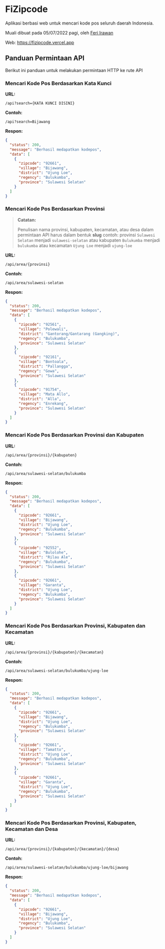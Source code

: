 # FiZipcode

Aplikasi berbasi web untuk mencari kode pos seluruh daerah Indonesia.

Muali dibuat pada 05/07/2022 pagi, oleh [Feri Irawan](https://github.com/feri-irawan)

Web: <https://fizipcode.vercel.app>

## Panduan Permintaan API

Berikut ini panduan untuk melakukan permintaan HTTP ke rute API

### Mencari Kode Pos Berdasarkan Kata Kunci

**URL:**

```plaintext
/api?search={KATA KUNCI DISINI}
```

**Contoh:**

```plaintext
/api?search=Bijawang
```

**Respon:**

```json
{
  "status": 200,
  "message": "Berhasil medapatkan kodepos",
  "data": [
    {
      "zipcode": "92661",
      "village": "Bijawang",
      "district": "Ujung Loe",
      "regency": "Bulukumba",
      "province": "Sulawesi Selatan"
    }
  ]
}
```

### Mencari Kode Pos Berdasarkan Provinsi

> **Catatan:**
>
> Penulisan nama provinsi, kabupaten, kecamatan, atau desa dalam permintaan API harus dalam bentuk **slug** contoh: provinsi `Sulawesi Selatan` menjadi `sulawesi-selatan` atau kabupaten `Bulukumba` menjadi `bulukumba` atau kecamatan `Ujung Loe` menjadi `ujung-loe`

**URL:**

```plaintext
/api/area/{provinsi}
```

**Contoh:**

```plaintext
/api/area/sulawesi-selatan
```

**Respon:**

```json
{
  "status": 200,
  "message": "Berhasil medapatkan kodepos",
  "data": [
    {
      "zipcode": "92561",
      "village": "Polewali",
      "district": "Gantorang/Gantarang (Gangking)",
      "regency": "Bulukumba",
      "province": "Sulawesi Selatan"
    },
    {
      "zipcode": "92161",
      "village": "Bontoala",
      "district": "Pallangga",
      "regency": "Gowa",
      "province": "Sulawesi Selatan"
    },
    {
      "zipcode": "91754",
      "village": "Mata Allo",
      "district": "Alla",
      "regency": "Enrekang",
      "province": "Sulawesi Selatan"
    }
  ]
}
```

### Mencari Kode Pos Berdasarkan Provinsi dan Kabupaten

**URL:**

```plaintext
/api/area/{provinsi}/{kabupaten}
```

**Contoh:**

```plaintext
/api/area/sulawesi-selatan/bulukumba
```

**Respon:**

```json
{
  "status": 200,
  "message": "Berhasil medapatkan kodepos",
  "data": [
    {
      "zipcode": "92661",
      "village": "Bijawang",
      "district": "Ujung Loe",
      "regency": "Bulukumba",
      "province": "Sulawesi Selatan"
    },
    {
      "zipcode": "92552",
      "village": "Bulolohe",
      "district": "Rilau Ale",
      "regency": "Bulukumba",
      "province": "Sulawesi Selatan"
    },
    {
      "zipcode": "92661",
      "village": "Garanta",
      "district": "Ujung Loe",
      "regency": "Bulukumba",
      "province": "Sulawesi Selatan"
    }
  ]
}
```

### Mencari Kode Pos Berdasarkan Provinsi, Kabupaten dan Kecamatan

**URL:**

```plaintext
/api/area/{provinsi}/{kabupaten}/{kecamatan}
```

**Contoh:**

```plaintext
/api/area/sulawesi-selatan/bulukumba/ujung-loe
```

**Respon:**

```json
{
  "status": 200,
  "message": "Berhasil medapatkan kodepos",
  "data": [  
    {
      "zipcode": "92661",
      "village": "Bijawang",
      "district": "Ujung Loe",
      "regency": "Bulukumba",
      "province": "Sulawesi Selatan"
    },
    {
      "zipcode": "92661",
      "village": "Tamatto",
      "district": "Ujung Loe",
      "regency": "Bulukumba",
      "province": "Sulawesi Selatan"
    },
    {
      "zipcode": "92661",
      "village": "Garanta",
      "district": "Ujung Loe",
      "regency": "Bulukumba",
      "province": "Sulawesi Selatan"
    }
  ]
}
```

### Mencari Kode Pos Berdasarkan Provinsi, Kabupaten, Kecamatan dan Desa

**URL:**

```plaintext
/api/area/{provinsi}/{kabupaten}/{kecamatan}/{desa}
```

**Contoh:**

```plaintext
/api/area/sulawesi-selatan/bulukumba/ujung-loe/bijawang
```

**Respon:**

```json
{
  "status": 200,
  "message": "Berhasil medapatkan kodepos",
  "data": [
    {
      "zipcode": "92661",
      "village": "Bijawang",
      "district": "Ujung Loe",
      "regency": "Bulukumba",
      "province": "Sulawesi Selatan"
    }
  ]
}
```
